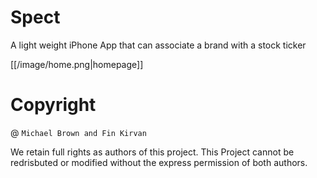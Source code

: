 # Spect
A light weight iPhone App that can associate a brand with a stock ticker 

[[/image/home.png|homepage]]



# Copyright 
@ `Michael Brown and Fin Kirvan` 


We retain full rights as authors of this project. This Project cannot be redrisbuted or modified without the express permission of both authors. 
